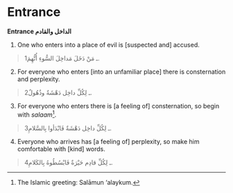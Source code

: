 Entrance
========

**Entrance الداخل والقادم**

1. One who enters into a place of evil is [suspected and] accused.

> 1ـ مَنْ دَخَلَ مَداخِلَ السُّوءِ أُتُّهِمَ.

2. For everyone who enters [into an unfamiliar place] there is
consternation and perplexity.

> 2ـ لِكُلِّ داخِل دَهْشَةٌ وذُهُولٌ.

3. For everyone who enters there is [a feeling of] consternation, so
begin with *salaam*[^1].

> 3ـ لِكُلِّ داخِل دَهْشَةٌ فَابْدَأوا بِالسَّلامِ.

4. Everyone who arrives has [a feeling of] perplexity, so make him
comfortable with [kind] words.

> 4ـ لِكُلِّ قادِم حَيْرَةٌ فَابْسُطُوهُ بِالكَلامِ.

[^1]: The Islamic greeting: Salāmun ‘alaykum.


